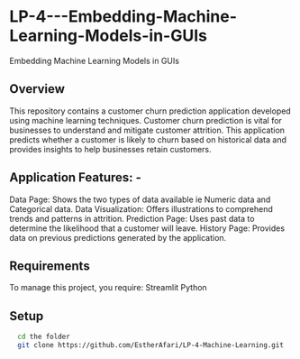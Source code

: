 # LP-4---Embedding-Machine-Learning-Models-in-GUIs
Embedding Machine Learning Models in GUIs
## Overview
This repository contains a customer churn prediction application developed using machine learning techniques. Customer churn prediction is vital for businesses to understand and mitigate customer attrition. This application predicts whether a customer is likely to churn based on historical data and provides insights to help businesses retain customers.

## Application Features: - 
Data Page: Shows the two types of data available ie Numeric data and Categorical data.
Data Visualization: Offers illustrations to comprehend trends and patterns in attrition.
Prediction Page: Uses past data to determine the likelihood that a customer will leave.
History Page: Provides data on previous predictions generated by the application.

## Requirements
To manage this project, you require:
Streamlit
Python

## Setup

```sh
  cd the folder
  git clone https://github.com/EstherAfari/LP-4-Machine-Learning.git
```




